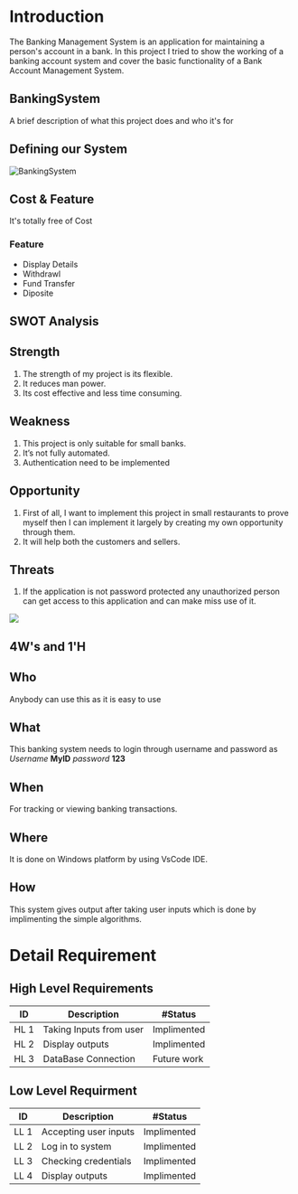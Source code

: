 
# Introduction
The Banking Management System is an application for maintaining a person's account in a bank. In this project I tried to show the working of a banking account system and cover the basic functionality of a Bank Account Management System.
## BankingSystem

A brief description of what this project does and who it's for


## Defining our System
![BankingSystem](https://user-images.githubusercontent.com/94440639/142771636-a8e82c27-263e-41c4-a938-a46d553ab5d3.PNG)

## Cost & Feature
It's totally free of Cost
### Feature
* Display Details
* Withdrawl
* Fund Transfer
* Diposite
## SWOT Analysis
## Strength
1.	The strength of my project is its flexible.
2.	It reduces man power.
3.	Its cost effective and less time consuming.
## Weakness
1.	This project is only suitable for small banks.
2.	It’s not fully automated.
3.	Authentication need to be implemented
##	Opportunity
1.	First of all, I want to implement this project in small restaurants to prove myself then I can implement it largely by creating my own opportunity through them.
2.	It will help both the customers and sellers.
## Threats
1.	If the application is not password protected any unauthorized person can get access to this application and can make miss use of it.


![](https://adamsmediagroup.com/wp-content/uploads/2018/07/SWOT-Analysis.jpg)
## 4W's and 1'H

## Who
Anybody can use this as it is easy to use
## What
This banking system needs to login through username and password as
*Username* **MyID**
*password* **123**
## When
For tracking or viewing banking transactions.
## Where
It is done on Windows platform by using VsCode IDE.
## How
This system gives output after taking user inputs which is done by implimenting the simple algorithms.
# Detail Requirement
## High Level Requirements
| ID        | Description    | #Status |
|--------------|-----------|------------|
| HL 1| Taking Inputs from user     | Implimented      |
|HL 2 | Display outputs  | Implimented      |
|HL 3 | DataBase Connection  | Future work      |

## Low Level Requirment
| ID        | Description    | #Status |
|--------------|-----------|------------|
| LL 1| Accepting user inputs    | Implimented      |
|LL 2 | Log in to system | Implimented      |
|LL 3 | Checking credentials | Implimented      |
|LL 4 | Display outputs  | Implimented      |

